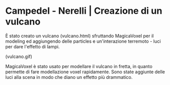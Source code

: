 # Campedel - Nerelli | Creazione di un vulcano

È stato creato un vulcano (vulcano.html) sfruttando MagicaVoxel per il modeling ed aggiungendo delle particles e un'interazione terremoto - luci per dare l'effetto di lampi.

(vulcano.gif)

MagicaVoxel è stato usato per modellare il vulcano in fretta, in quanto permette di fare modellazione voxel rapidamente. Sono state aggiunte delle luci alla scena in modo che diano un effetto più drammatico.
